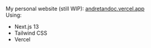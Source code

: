 My personal website (still WIP):
[andretandoc.vercel.app](https://andretandoc.vercel.app/) <br />
Using:
- Next.js 13
- Tailwind CSS
- Vercel
